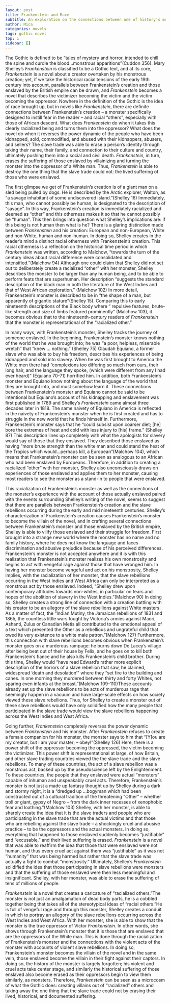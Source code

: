 ```yaml
---
layout: post
title: Frankenstein and Race 
subtitle: An exploration on the connections between one of history's most famous monsters and racial tensions 
author: Mica
categories: novels
tags: gothic novel
top: 1
sidebar: []
---
```

The Gothic is defined to be “tales of mystery and horror, intended to chill the spine and curdle the blood…monstrous apparitions”(Cuddon 356). Mary Shelley’s *Frankenstein* is classified to be a Gothic text, and at its core, *Frankenstein* is a novel about a creator overtaken by his monstrous creation; yet, if we take the historical racial tensions of the early 19th century into account, parallels between Frankenstein’s creation and those enslaved by the British empire can be drawn, and *Frankenstein* becomes a novel that describes the victimizer becoming the victim and the victim becoming the oppressor. Nowhere in the definition of the Gothic is the idea of race brought up, but in novels like *Frankenstein*, there are definite connections between Frankenstein’s creation – a monster specifically designed to instill fear in the reader – and racial “others”, especially with those of African descent. What does *Frankenstein* do when it takes this clearly racialized being and turns them into the oppressor? What does the novel do when it reverses the power dynamic of the people who have been kidnapped, sold, commodified, and abused with their kidnappers, abusers, and sellers? The slave trade was able to erase a person’s identity through taking their name, their family, and connection to their culture and country, ultimately pushing them into a social and civil death. *Frankenstein*, in turn, erases the suffering of those enslaved by villainizing and turning the monster into the oppressor of a White man. Thus, *Frankenstein* is able to  destroy the one thing that the slave trade could not: the lived suffering of those who were enslaved. 

The first glimpse we get of Frankenstein’s creation is of a giant man on a sled being pulled by dogs. He is described by the Arctic explorer, Walton, as “a savage inhabitant of some undiscovered island.”(Shelley 16) Immediately, this man, who cannot possibly be human, is designated to the description of “savage”. In this way, Frankenstein’s creation is immediately racialized and deemed as “other” and this otherness makes it so that he cannot possibly be “human”. This then brings into question what Shelley’s implications are: if this being is not human then what is he? There is a glaring distinction made between *Frankenstein* and his creation: European and non-European, White and non-White, human and non-human. In doing so, Shelley creates in the reader’s mind a distinct racial otherness with Frankenstein’s creation. This racial otherness is a reflection on the historical time period in which *Frankenstein* was written, according to Malchow, “towards the turn of the century ideas about racial difference were consolidated and intensified.”(Malchow 94) Although one could claim that Shelley did not set out to deliberately create a racialized “other” with her monster, Shelley describes the monster to be larger than any human being, and to be able to perform feats that are superhuman. Her description “suggests the standard description of the black man in both the literature of the West Indies and that of West African exploration.” (Malchow 102) In more detail, Frankenstein’s monster is described to be in “the shape of a man, but apparently of gigantic stature”(Shelley 15). Comparing this to early nineteenth descriptions of the Black body where “ repulsive features, brute-like strength and size of limbs featured prominently” (Malchow 103), it becomes obvious that to the nineteenth-century readers of *Frankenstein* that the monster is representational of the “racialized other.”

In many ways, with Frankenstein’s monster, Shelley tracks the journey of someone enslaved. In the beginning, Frankenstein’s monster knows nothing of the world that he was brought into; he was “a poor, helpless, miserable wretch” that “knew … nothing.” (Shelley 75) Olaudah Equiano, a former slave who was able to buy his freedom, describes his experiences of being kidnapped and sold into slavery. When he was first brought to America the White men there had “complexions too differing so much from ours, their long hair, and the language they spoke, (which were different from any I had ever heard)” (Equiano 70-71) horrified him. In addition, both Frankenstein’s monster and Equiano know nothing about the language of the world that they are brought into, and must somehow learn it. These connections between Frankenstein’s monster and Equiano cannot be said to be intentional but Equiano’s account of his kidnapping and enslavement was first published in 1789 and Shelley’s *Frankenstein* came almost three decades later in 1818. The same naivety of Equiano in America is reflected in the naivety of Frankenstein’s monster when he is first created and has to struggle in the new world that he finds himself in. Furthermore, Frankenstein’s monster says that he “could subsist upon coarser diet; [he] bore the extremes of heat and cold with less injury to [his] frame.” (Shelley 87) This description lines up completely with what the apologists for slavery would say of those that they enslaved. They described those enslaved as having “more brute strength than the white man and could stand the heat of the Tropics which would…perhaps kill, a European”(Malchow 104), which means that Frankenstein’s monster can be seen as analogous to an African who had been enslaved by Europeans. Therefore, in addition to creating a racialized “other” with her monster, Shelley also unconsciously draws on experiences of those enslaved and applies them to her monster, causing most readers to see the monster as a stand-in to people that were enslaved. 

This racialization of Frankenstein’s monster as well as the connections of the monster’s experience with the account of those actually enslaved paired with the events surrounding Shelley’s writing of the novel, seems to suggest that there are parallels between Frankenstein’s creation and the slave rebellions occurring during the early and mid nineteenth centuries. Shelley’s characterization of Frankenstein’s creation causes Frankenstein’s monster to become the villain of the novel, and in crafting several connections between Frankenstein’s monster and those enslaved by the British empire, Shelley is able to vilify those enslaved and their struggle for freedom. First brought into a strange new world where the monster has no name and no family history, where he does not know the language and faces discrimination and abusive prejudice because of his perceived differences. Frankenstein’s monster is not accepted anywhere and it is with this realization that Frankenstein’s monster realizes his own monstrosity and begins to act with vengeful rage against those that have wronged him. In having her monster become vengeful and act on his monstrosity, Shelley implies, with the racialization of her monster, that the slave rebellions occurring in the West Indies and West Africa can only be interpreted as a monstrous act by those enslaved. Indeed, “Shelley drew upon contemporary attitudes towards non-whites, in particular on fears and hopes of the abolition of slavery in the West Indies.”(Malchow 90) In doing so, Shelley creates a strong line of connection with a creation battling with his creator to be an allegory of the slave rebellions against White masters. As a matter of fact, the “Indian Mutiny, the Jamaican rebellions of 1831 and 1865, the countless little wars fought by Victoria’s armies against Maori, Ashanti, Zulus or Canadian Metis all contributed to the emotional appeal of a text which presented the Other as a rebellious and ungrateful child that owed its very existence to a white male patron.”(Malchow 127) Furthermore, this connection with slave rebellions becomes obvious when Frankenstein’s monster goes on a murderous rampage: he burns down De Lacey’s village after being beat out of their house by Felix, and he goes on to kill both Frankenstein’s fiance and he also kills Frankenstein’s child brother. During this time, Shelley would “have read Edward’s rather more explicit description of the horrors of a slave rebellion that saw, he claimed, widespread ‘death and desolation’” where they “set fire to the building and canes. In one morning they murdered between thirty and forty Whites, not sparing even infants at the breast.”(Malchow 109-110)These accounts already set up the slave rebellions to be acts of murderous rage that seemingly happen in a vacuum and have large-scale effects on how society viewed these slave rebellions. Thus, for Shelley to create a monster out of these slave rebellions would have only solidified how the many people that participated in the slave trade would view the slave rebellions happening across the West Indies and West Africa. 

Going further, *Frankenstein* completely reverses the power dynamic between *Frankenstein* and his monster. After *Frankenstein* refuses to create a female companion for his monster, the monster says to him that “[Y]ou are my creator, but I am your master; – obey!”(Shelley 126) Here, there is a power shift of the oppressor becoming the oppressed, the victim becoming the victimizer. This power shift is representational at large, of how Britain, and other slave trading countries viewed the the slave trade and the slave rebellions. To many of these countries, the act of a slave rebellion was a monstrous act, backed up by the pseudoscience left by the Enlightenment. To these countries, the people that they enslaved were actual “monsters” capable of inhuman and unspeakably cruel acts. Therefore, Frankenstein’s monster is not just a made up fantasy thought up by Shelley during a dark and stormy night, it is a “dredged up …bogyman which had been constructed out of a cultural tradition of the threatening “Other” – whether troll or giant, gypsy of Negro – from the dark inner recesses of xenophobic fear and loathing.”(Malchow 103) Shelley, with her monster, is able to sharply create the idea that it is the slave traders and people who are participating in the slave trade that are the actual victims and that those who are rebelling against the slave trade – a shockingly cruel and abusive practice – to be the oppressors and the actual monsters. In doing so, everything that happened to those enslaved suddenly becomes “justifiable” and “excusable,” and their lived suffering is erased. *Frankenstein* is a novel that was able to reaffirm the idea that those that were enslaved were not human, and thus every cruel act against them was “justifiable” as it was not “humanity” that was being harmed but rather that the slave trade was actually a fight to combat “monstrosity.” Ultimately, Shelley’s *Frankenstein* solidified the idea that those participating in slave rebellions were monsters and that the suffering of those enslaved were then less meaningful and insignificant. Shelley, with her monster, was able to erase the suffering of tens of millions of people. 

*Frankenstein* is a novel that creates a caricature of “racialized others.”The monster is not just an amalgamation of dead body parts, he is a cobbled together being that takes all of the stereotypical ideas of “racial others.”He is full of vengeful rage and through this monster, Shelley creates a conduit in which to portray an allegory of the slave rebellions occurring across the West Indies and West Africa. With her monster, she is able to show that the monster is the true oppressor of Victor *Frankenstein*. In other words, she shows through Frankenstein’s monster that it is those that are enslaved that are the oppressors of the White man. This is done through the racialization of Frankenstein’s monster and the connections with the violent acts of the monster with accounts of violent slave rebellions. In doing so, Frankenstein’s monster becomes the villain of the novel and in the same vein, those enslaved become the villain in their fight against their captors. In doing so, the history of the monster is largely forgotten; his violent and cruel acts take center stage, and similarly the historical suffering of those enslaved also become erased as their oppressors begin to view them similarly, as monsters. Therefore, *Frankenstein* can be seen as a microcosm of what the Gothic does: creating villains out of “racialized” others and taking away the one thing that the slave trade could not by erasing their lived, historical, and documented suffering. 










